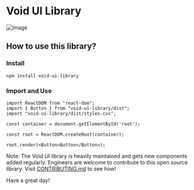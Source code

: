 # Void UI Library

![image](https://wallpaperaccess.com/full/2106068.png)

## How to use this library?

### Install

`npm install void-ui-library`

### Import and Use

```JSX
import ReactDOM from "react-dom";
import { Button } from "void-ui-library/dist";
import "void-ui-library/dist/styles.css";

const container = document.getElementById('root');

const root = ReactDOM.createRoot(container);

root.render(<Button>Button</Button>);
```

Note: The Void UI library is heavily maintained and gets new components added regularly. Engineers are welcome to contribute to this open source library. Visit [CONTRIBUTING.md](https://github.com/JordanUrbaezLu/void-ui-library/blob/main/CONTRIBUTING.md) to see how!

Have a great day!
